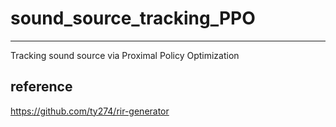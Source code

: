 # sound_source_tracking_PPO
---
Tracking sound source via Proximal Policy Optimization

reference
---
https://github.com/ty274/rir-generator
